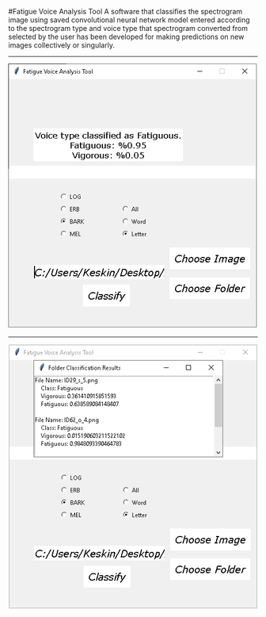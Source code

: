 #Fatigue Voice Analysis Tool
A software that classifies the spectrogram image
using saved convolutional neural network model entered
according to the spectrogram type and voice type that
spectrogram converted from selected by the user has been
developed for making predictions on new images collectively
or singularly.

---
![alt text](images/GUI.png)

---
![alt text](images/GUI2.png)
